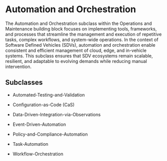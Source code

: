 # Automation and Orchestration

The Automation and Orchestration subclass within the Operations and Maintenance building block 
focuses on implementing tools, frameworks, and processes that streamline the management and 
execution of repetitive tasks, complex workflows, and system-wide operations. In the context of 
Software Defined Vehicles (SDVs), automation and orchestration enable consistent and efficient 
management of cloud, edge, and in-vehicle systems. This subclass ensures that SDV ecosystems 
remain scalable, resilient, and adaptable to evolving demands while reducing manual intervention.

## Subclasses

* Automated-Testing-and-Validation

* Configuration-as-Code (CaS)

* Data-Driven-Integration-via-Observations

* Event-Driven-Automation

* Policy-and-Compliance-Automation

* Task-Automation

* Workflow-Orchestration


